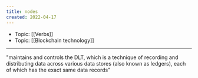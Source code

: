 ```yaml
---
title: nodes
created: 2022-04-17
---
```


- Topic: [[Verbs]]
- Topic: [[Blockchain technology]]

***

"maintains and controls the DLT, which is a technique of recording and distributing data across various data stores (also known as ledgers), each of which has the exact same data records"